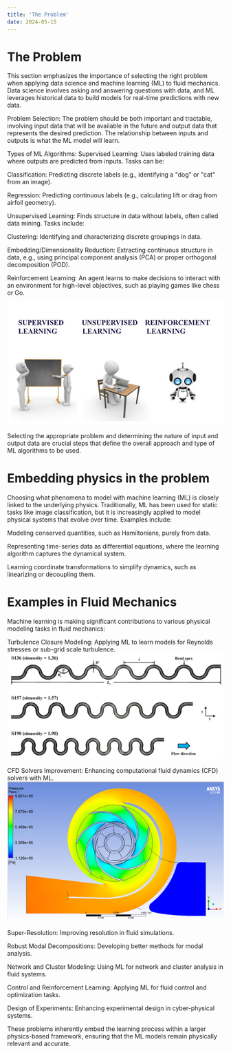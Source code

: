 ```yaml
---
title: 'The Problem'
date: 2024-05-15
---
```

The Problem
======
This section emphasizes the importance of selecting the right problem when applying data science and machine learning (ML) to fluid mechanics. Data science involves asking and answering questions with data, and ML leverages historical data to build models for real-time predictions with new data. 

Problem Selection: The problem should be both important and tractable, involving input data that will be available in the future and output data that represents the desired prediction. The relationship between inputs and outputs is what the ML model will learn.

Types of ML Algorithms:
Supervised Learning: Uses labeled training data where outputs are predicted from inputs. Tasks can be:

Classification: Predicting discrete labels (e.g., identifying a "dog" or "cat" from an image).

Regression: Predicting continuous labels (e.g., calculating lift or drag from airfoil geometry).

Unsupervised Learning: Finds structure in data without labels, often called data mining. Tasks include:

Clustering: Identifying and characterizing discrete groupings in data.

Embedding/Dimensionality Reduction: Extracting continuous structure in data, e.g., using principal component analysis (PCA) or proper orthogonal decomposition (POD).

Reinforcement Learning: An agent learns to make decisions to interact with an environment for high-level objectives, such as playing games like chess or Go.

  ![Machine Learning Data](../assets/images/Untitled3.jpg)

Selecting the appropriate problem and determining the nature of input and output data are crucial steps that define the overall approach and type of ML algorithms to be used.

Embedding physics in the problem
======
Choosing what phenomena to model with machine learning (ML) is closely linked to the underlying physics. Traditionally, ML has been used for static tasks like image classification, but it is increasingly applied to model physical systems that evolve over time. Examples include:

Modeling conserved quantities, such as Hamiltonians, purely from data.

Representing time-series data as differential equations, where the learning algorithm captures the dynamical system.

Learning coordinate transformations to simplify dynamics, such as linearizing or decoupling them.

Examples in Fluid Mechanics
======
Machine learning is making significant contributions to various physical modeling tasks in fluid mechanics:

Turbulence Closure Modeling: Applying ML to learn models for Reynolds stresses or sub-grid scale turbulence.
  ![Machine Learning Data](../assets/images/Untitled4.png)

CFD Solvers Improvement: Enhancing computational fluid dynamics (CFD) solvers with ML.
  ![Machine Learning Data](../assets/images/Untitled5.png)

Super-Resolution: Improving resolution in fluid simulations.

Robust Modal Decompositions: Developing better methods for modal analysis.

Network and Cluster Modeling: Using ML for network and cluster analysis in fluid systems.

Control and Reinforcement Learning: Applying ML for fluid control and optimization tasks.

Design of Experiments: Enhancing experimental design in cyber-physical systems.

These problems inherently embed the learning process within a larger physics-based framework, ensuring that the ML models remain physically relevant and accurate.


